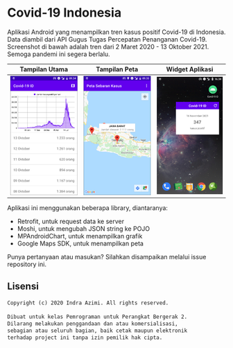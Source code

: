 # Covid-19 Indonesia

Aplikasi Android yang menampilkan tren kasus positif Covid-19 di Indonesia. Data diambil dari API Gugus Tugas Percepatan Penanganan Covid-19. Screenshot di bawah adalah tren dari 2 Maret 2020 - 13 Oktober 2021. Semoga pandemi ini segera berlalu.

Tampilan Utama                              | Tampilan Peta                              | Widget Aplikasi
--------------------------------------------|--------------------------------------------|----------------------------------------------
<img src="screenshots/main.png" width="200">|<img src="screenshots/maps.png" width="200">|<img src="screenshots/widget.png" width="200">

Aplikasi ini menggunakan beberapa library, diantaranya:
- Retrofit, untuk request data ke server
- Moshi, untuk mengubah JSON string ke POJO
- MPAndroidChart, untuk menampilkan grafik
- Google Maps SDK, untuk menampilkan peta

Punya pertanyaan atau masukan? Silahkan disampaikan melalui issue repository ini.

## Lisensi

    Copyright (c) 2020 Indra Azimi. All rights reserved.

    Dibuat untuk kelas Pemrograman untuk Perangkat Bergerak 2.
    Dilarang melakukan penggandaan dan atau komersialisasi,
    sebagian atau seluruh bagian, baik cetak maupun elektronik
    terhadap project ini tanpa izin pemilik hak cipta.
